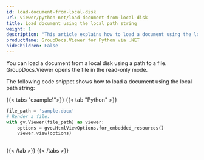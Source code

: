 ```yaml
---
id: load-document-from-local-disk
url: viewer/python-net/load-document-from-local-disk
title: Load document using the local path string
weight: 1
description: "This article explains how to load a document using the local path string with GroupDocs.Viewer within your Python applications."
productName: GroupDocs.Viewer for Python via .NET
hideChildren: False
---
```

You can load a document from a local disk using a path to a file. GroupDocs.Viewer opens the file in the read-only mode.

The following code snippet shows how to load a document using the local path string:

{{< tabs "example1">}}
{{< tab "Python" >}}
```python
file_path = 'sample.docx'
# Render a file.
with gv.Viewer(file_path) as viewer:
    options = gvo.HtmlViewOptions.for_embedded_resources()
    viewer.view(options)
       
```
{{< /tab >}}
{{< /tabs >}}
